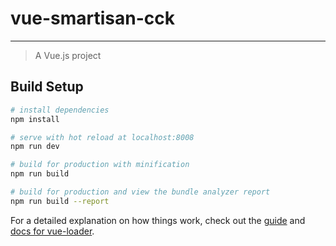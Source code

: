 # vue-smartisan-cck

---------------------

> A Vue.js project

## Build Setup 

``` bash
# install dependencies
npm install

# serve with hot reload at localhost:8008
npm run dev

# build for production with minification
npm run build

# build for production and view the bundle analyzer report
npm run build --report
```

For a detailed explanation on how things work, check out the [guide](http://vuejs-templates.github.io/webpack/) and [docs for vue-loader](http://vuejs.github.io/vue-loader).
